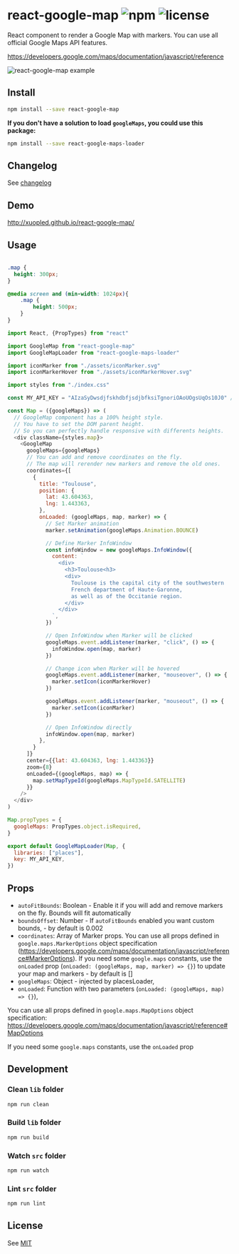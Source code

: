 # react-google-map ![npm](https://img.shields.io/npm/v/react-google-map.svg) ![license](https://img.shields.io/npm/l/react-google-map.svg)

React component to render a Google Map with markers.
You can use all official Google Maps API features.

https://developers.google.com/maps/documentation/javascript/reference

![react-google-map example](/screenshots/react-google-map-exemple.png)

## Install

```sh
npm install --save react-google-map
```

__If you don't have a solution to load `googleMaps`, you could use this package:__

```sh
npm install --save react-google-maps-loader
```

## Changelog

See [changelog](./CHANGELOG.md)

## Demo

<http://xuopled.github.io/react-google-map/>

## Usage
```css

.map {
  height: 300px;
}

@media screen and (min-width: 1024px){
    .map {
        height: 500px;
    }
}
```

```js
import React, {PropTypes} from "react"

import GoogleMap from "react-google-map"
import GoogleMapLoader from "react-google-maps-loader"

import iconMarker from "./assets/iconMarker.svg"
import iconMarkerHover from "./assets/iconMarkerHover.svg"

import styles from "./index.css"

const MY_API_KEY = "AIzaSyDwsdjfskhdbfjsdjbfksiTgnoriOAoUOgsUqOs10J0" // fake

const Map = ({googleMaps}) => (
  // GoogleMap component has a 100% height style.
  // You have to set the DOM parent height.
  // So you can perfectly handle responsive with differents heights.
  <div className={styles.map}>
    <GoogleMap
      googleMaps={googleMaps}
      // You can add and remove coordinates on the fly.
      // The map will rerender new markers and remove the old ones.
      coordinates={[
        {
          title: "Toulouse",
          position: {
            lat: 43.604363,
            lng: 1.443363,
          },
          onLoaded: (googleMaps, map, marker) => {
            // Set Marker animation
            marker.setAnimation(googleMaps.Animation.BOUNCE)

            // Define Marker InfoWindow
            const infoWindow = new googleMaps.InfoWindow({
              content: `
                <div>
                  <h3>Toulouse<h3>
                  <div>
                    Toulouse is the capital city of the southwestern
                    French department of Haute-Garonne,
                    as well as of the Occitanie region.
                  </div>
                </div>
              `,
            })

            // Open InfoWindow when Marker will be clicked
            googleMaps.event.addListener(marker, "click", () => {
              infoWindow.open(map, marker)
            })

            // Change icon when Marker will be hovered
            googleMaps.event.addListener(marker, "mouseover", () => {
              marker.setIcon(iconMarkerHover)
            })

            googleMaps.event.addListener(marker, "mouseout", () => {
              marker.setIcon(iconMarker)
            })

            // Open InfoWindow directly
            infoWindow.open(map, marker)
          },
        }
      ]}
      center={{lat: 43.604363, lng: 1.443363}}
      zoom={8}
      onLoaded={(googleMaps, map) => {
        map.setMapTypeId(googleMaps.MapTypeId.SATELLITE)
      }}
    />
  </div>
)

Map.propTypes = {
  googleMaps: PropTypes.object.isRequired,
}

export default GoogleMapLoader(Map, {
  libraries: ["places"],
  key: MY_API_KEY,
})

```

## Props
  * `autoFitBounds`: Boolean - Enable it if you will add and remove markers on the fly. Bounds will fit automatically
  * `boundsOffset`: Number - If `autoFitBounds` enabled you want custom bounds, - by default is 0.002
  * `coordinates`: Array of Marker props. You can use all props defined in `google.maps.MarkerOptions` object specification (https://developers.google.com/maps/documentation/javascript/reference#MarkerOptions). If you need some `google.maps` constants, use the `onLoaded` prop (`onLoaded: (googleMaps, map, marker) => {}`) to update your map and markers - by default is []
  * `googleMaps`: Object - injected by placesLoader,
  * `onLoaded`: Function with two parameters (`onLoaded: (googleMaps, map) => {}`),

You can use all props defined in `google.maps.MapOptions` object specification:
https://developers.google.com/maps/documentation/javascript/reference#MapOptions

If you need some `google.maps` constants, use the `onLoaded` prop

## Development

### Clean `lib` folder

```js
npm run clean
```

### Build `lib` folder

```js
npm run build
```

### Watch `src` folder

```js
npm run watch
```

### Lint `src` folder

```js
npm run lint
```

## License

See [MIT](./LICENCE)
